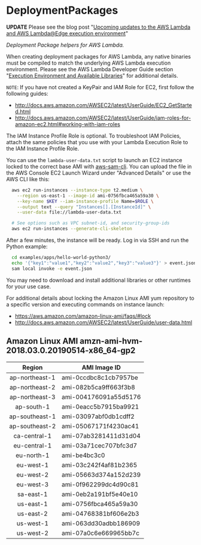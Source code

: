 # DeploymentPackages

**UPDATE** Please see the blog post "[Upcoming updates to the AWS Lambda and AWS Lambda@Edge execution environment](https://aws.amazon.com/blogs/compute/upcoming-updates-to-the-aws-lambda-execution-environment/)"

*Deployment Package helpers for AWS Lambda.*

When creating deployment packages for AWS Lambda, any native binaries must be compiled to match the underlying AWS Lambda execution environment.
Please see the AWS Lambda Developer Guide section
"[Execution Environment and Available Libraries](http://docs.aws.amazon.com/lambda/latest/dg/current-supported-versions.html)"
for additional details.

`NOTE`: If you have not created a KeyPair and IAM Role for EC2, first follow the following guides:
* http://docs.aws.amazon.com/AWSEC2/latest/UserGuide/EC2_GetStarted.html
* http://docs.aws.amazon.com/AWSEC2/latest/UserGuide/iam-roles-for-amazon-ec2.html#working-with-iam-roles

The IAM Instance Profile Role is optional. To troubleshoot IAM Policies, attach the same policies that you 
use with your Lambda Execution Role to the IAM Instance Profile Role.

You can use the `lambda-user-data.txt` script to launch an EC2 instance locked to the correct base AMI with [aws-sam-cli](https://github.com/awslabs/aws-sam-cli). You can upload the file in the AWS Console EC2 Launch Wizard under "Advanced Details" or use the AWS CLI like this:
```bash
  aws ec2 run-instances --instance-type t2.medium \
    --region us-east-1 --image-id ami-0756fbca465a59a30 \
    --key-name $KEY --iam-instance-profile Name=$ROLE \
    --output text --query "Instances[].[InstanceId]" \
    --user-data file://lambda-user-data.txt

  # See options such as VPC subnet-id, and security-group-ids
  aws ec2 run-instances --generate-cli-skeleton
```

After a few minutes, the instance will be ready. Log in via SSH and run the Python example:
```bash
  cd examples/apps/hello-world-python3/
  echo '{"key1":"value1","key2":"value2","key3":"value3"}' > event.json
  sam local invoke -e event.json
```

You may need to download and install additional libraries or other runtimes for your use case.

For additional details about locking the Amazon Linux AMI yum repository to a specific version and executing commands on instance launch:
* https://aws.amazon.com/amazon-linux-ami/faqs/#lock
* http://docs.aws.amazon.com/AWSEC2/latest/UserGuide/user-data.html

## Amazon Linux AMI amzn-ami-hvm-2018.03.0.20190514-x86_64-gp2

| Region | AMI Image ID |
| :---: | --- |
| ap-northeast-1| ami-0ccdbc8c1cb7957be |
| ap-northeast-2| ami-082b5ca9ff663f3b8 |
| ap-northeast-3| ami-004176091a55d5176 |
| ap-south-1| ami-0eacc5b7915ba9921 |
| ap-southeast-1| ami-03097abf0db1cdff2 |
| ap-southeast-2| ami-05067171f4230ac41 |
| ca-central-1| ami-07ab3281411d31d04 |
| eu-central-1| ami-03a71cec707bfc3d7 |
| eu-north-1| ami-be4bc3c0 |
| eu-west-1| ami-03c242f4af81b2365 |
| eu-west-2| ami-05663d374a152d239 |
| eu-west-3| ami-0f962299dc4d90c81 |
| sa-east-1| ami-0eb2a191bf5e40e10 |
| us-east-1| ami-0756fbca465a59a30 |
| us-east-2| ami-04768381bf606e2b3 |
| us-west-1| ami-063dd30adbb186909 |
| us-west-2| ami-07a0c6e669965bb7c |
